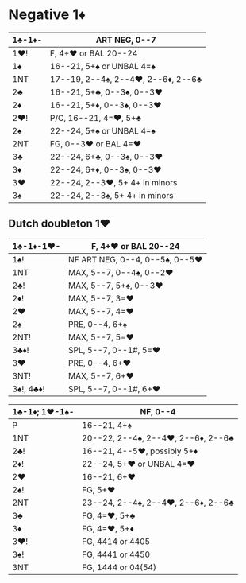 # Negative 1♦

| 1♣-1♦- | ART NEG, 0--7 |
|--------|---------------|
| 1♥!    | F, 4+♥ or BAL 20--24
| 1♠     | 16--21, 5+♠ or UNBAL 4=♠
| 1NT    | 17--19, 2--4♠, 2--4♥, 2--6♦, 2--6♣
| 2♣     | 16--21, 5+♣, 0--3♠, 0--3♥
| 2♦     | 16--21, 5+♦, 0--3♠, 0--3♥
| 2♥!    | P/C, 16--21, 4=♥, 5+♣
| 2♠     | 22--24, 5+♠ or UNBAL 4=♠
| 2NT    | FG, 0--3♥ or BAL 4=♥
| 3♣     | 22--24, 6+♣, 0--3♠, 0--3♥
| 3♦     | 22--24, 6+♦, 0--3♠, 0--3♥
| 3♥     | 22--24, 2--3♥, 5+ 4+ in minors
| 3♠     | 22--24, 2--3♠, 5+ 4+ in minors

## Dutch doubleton 1♥

| 1♣-1♦-1♥- | F, 4+♥ or BAL 20--24 |
|-----------|----------------------|
| 1♠!       | NF ART NEG, 0--4, 0--5♠, 0--5♥
| 1NT       | MAX, 5--7, 0--4♠, 0--2♥
| 2♣!       | MAX, 5--7, 5+♠, 0--3♥
| 2♦!       | MAX, 5--7, 3=♥
| 2♥        | MAX, 5--7, 4=♥
| 2♠        | PRE, 0--4, 6+♠
| 2NT!      | MAX, 5--7, 5=♥
| 3♣♦!      | SPL, 5--7, 0--1#, 5=♥
| 3♥        | PRE, 0--4, 6+♥
| 3NT!      | MAX, 5--7, 6+♥
| 3♠!, 4♣♦! | SPL, 5--7, 0--1#, 6+♥

| 1♣-1♦; 1♥-1♠- | NF, 0--4 |
|---------------|----------|
| P             | 16--21, 4+♠
| 1NT           | 20--22, 2--4♠, 2--4♥, 2--6♦, 2--6♣
| 2♣!           | 16--21, 4--5♥, possibly 5+♦
| 2♦!           | 22--24, 5+♥ or UNBAL 4=♥
| 2♥            | 16--21, 6+♥
| 2♠!           | FG, 5+♥
| 2NT           | 23--24, 2--4♠, 2--4♥, 2--6♦, 2--6♣
| 3♣            | FG, 4=♥, 5+♣
| 3♦            | FG, 4=♥, 5+♦
| 3♥!           | FG, 4414 or 4405
| 3♠!           | FG, 4441 or 4450
| 3NT           | FG, 1444 or 04(54)